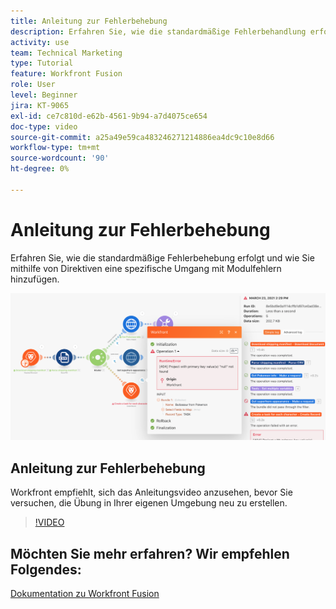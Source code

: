 ```yaml
---
title: Anleitung zur Fehlerbehebung
description: Erfahren Sie, wie die standardmäßige Fehlerbehandlung erfolgt und wie Sie mithilfe von Anweisungen unter spezifische Umgang mit Modulfehlern hinzufügen. [!DNL Adobe Workfront Fusion].
activity: use
team: Technical Marketing
type: Tutorial
feature: Workfront Fusion
role: User
level: Beginner
jira: KT-9065
exl-id: ce7c810d-e62b-4561-9b94-a7d4075ce654
doc-type: video
source-git-commit: a25a49e59ca483246271214886ea4dc9c10e8d66
workflow-type: tm+mt
source-wordcount: '90'
ht-degree: 0%

---
```


# Anleitung zur Fehlerbehebung

Erfahren Sie, wie die standardmäßige Fehlerbehebung erfolgt und wie Sie mithilfe von Direktiven eine spezifische Umgang mit Modulfehlern hinzufügen.

![Ein Bild eines Szenarios mit Fehlerbehandlung](assets/troubleshooting-and-error-handling-7.png)

## Anleitung zur Fehlerbehebung

Workfront empfiehlt, sich das Anleitungsvideo anzusehen, bevor Sie versuchen, die Übung in Ihrer eigenen Umgebung neu zu erstellen.

>[!VIDEO](https://video.tv.adobe.com/v/335306/?quality=12&learn=on)

## Möchten Sie mehr erfahren? Wir empfehlen Folgendes:

[Dokumentation zu Workfront Fusion](https://experienceleague.adobe.com/docs/workfront/using/adobe-workfront-fusion/workfront-fusion-2.html?lang=en)

